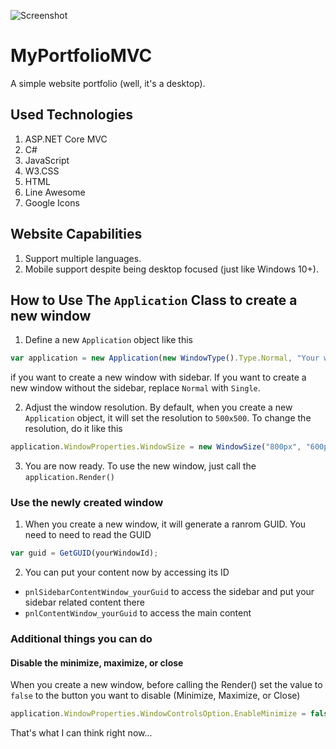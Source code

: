 ![Screenshot](https://mvc.frengkysinaga.com/Sources/Images/github.png)

# MyPortfolioMVC
A simple website portfolio (well, it's a desktop).

## Used Technologies
1. ASP.NET Core MVC
2. C#
3. JavaScript
4. W3.CSS
5. HTML
6. Line Awesome
7. Google Icons

## Website Capabilities
1. Support multiple languages.
2. Mobile support despite being desktop focused (just like Windows 10+).

## How to Use The `Application` Class to create a new window

1. Define a new `Application` object like this

```JavaScript
var application = new Application(new WindowType().Type.Normal, "Your window name", "yourWindowId");
```
if you want to create a new window with sidebar. If you want to create a new window without the sidebar, replace `Normal` with `Single`.

2. Adjust the window resolution. By default, when you create a new `Application` object, it will set the resolution to `500x500`. To change the resolution, do it like this
```JavaScript
application.WindowProperties.WindowSize = new WindowSize("800px", "600px");
```
3. You are now ready. To use the new window, just call the `application.Render()`

### Use the newly created window
1. When you create a new window, it will generate a ranrom GUID. You need to need to read the GUID
```JavaScript
var guid = GetGUID(yourWindowId);
```
2. You can put your content now by accessing its ID
- `pnlSidebarContentWindow_yourGuid` to access the sidebar and put your sidebar related content there
- `pnlContentWindow_yourGuid` to access the main content

### Additional things you can do 
#### Disable the minimize, maximize, or close
When you create a new window, before calling the Render() set the value to `false` to the button you want to disable (Minimize, Maximize, or Close)
```JavaScript
application.WindowProperties.WindowControlsOption.EnableMinimize = false; // Disable the minimize button

```

That's what I can think right now...
